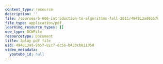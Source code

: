 ```yaml
---
content_type: resource
description: ''
file: /courses/6-006-introduction-to-algorithms-fall-2011/494813ad9b5781c7ec56b433cb01105d_tp4_UXaVyx8.pdf
file_type: application/pdf
learning_resource_types: []
ocw_type: OCWFile
resourcetype: Document
title: 3play pdf file
uid: 494813ad-9b57-81c7-ec56-b433cb01105d
video_metadata:
  youtube_id: null
---
```

